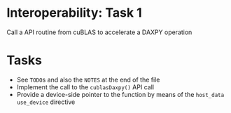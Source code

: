 # Interoperability: Task 1

Call a API routine from cuBLAS to accelerate a DAXPY operation

# Tasks

* See `TODO`s and also the `NOTES` at the end of the file
* Implement the call to the `cublasDaxpy()` API call
* Provide a device-side pointer to the function by means of the `host_data use_device` directive
